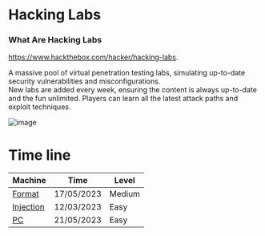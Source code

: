 # Hacking Labs

### What Are Hacking Labs

https://www.hackthebox.com/hacker/hacking-labs.   

A massive pool of virtual penetration testing labs, simulating up-to-date security vulnerabilities and misconfigurations.  
New labs are added every week, ensuring the content is always up-to-date and the fun unlimited. Players can learn all the latest attack paths and exploit techniques.  

![image](https://user-images.githubusercontent.com/84217196/223667382-da52133d-b8fd-4028-8e16-8a936de01ca3.png)

# Time line

|**Machine**|**Time**|**Level**|
|-----------|--------|---------|
|[Format](https://github.com/col-1002/Write-ups/blob/main/HackTheBox%20Main%20Machine/Medium/Format/Format.md) | 17/05/2023| Medium|
|[Injection](https://github.com/col-1002/Write-ups/blob/main/HackTheBox%20Main%20Machine/Easy/Injection.md) | 12/03/2023 | Easy | 
|[PC](https://github.com/col-1002/Write-ups/blob/main/HackTheBox%20Main%20Machine/Easy/PC/PC.md) | 21/05/2023 | Easy |
